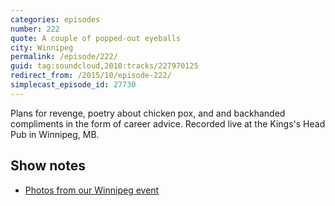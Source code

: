 ```yaml
---
categories: episodes
number: 222
quote: A couple of popped-out eyeballs
city: Winnipeg
permalink: /episode/222/
guid: tag:soundcloud,2010:tracks/227970125
redirect_from: /2015/10/episode-222/
simplecast_episode_id: 27730
---
```


Plans for revenge, poetry about chicken pox, and and backhanded compliments in the form of career advice. Recorded live at the Kings's Head Pub in Winnipeg, MB.

## Show notes

- [Photos from our Winnipeg event](https://www.facebook.com/media/set/?set=a.10153307125033600.1073741842.121054468599&type=3)
